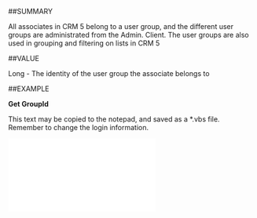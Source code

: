 
##SUMMARY


All associates in CRM 5 belong to a user group, and the different user groups are administrated from the Admin. Client. The user groups are also used in grouping and filtering on lists in CRM 5



##VALUE

Long - The identity of the user group the associate belongs to


##EXAMPLE

**Get GroupId**

This text may be copied to the notepad, and saved as a *.vbs file. Remember to change the login information.

![](..\..\Examples\vbs\SOAssociate.GroupID.vbs.txt)

